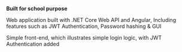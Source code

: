 **Built for school purpose**

Web application built with .NET Core Web API and Angular, Including features such as JWT Authentication, Password hashing & GUI

Simple front-end, which illustrates simple login logic, with JWT Authentication added

